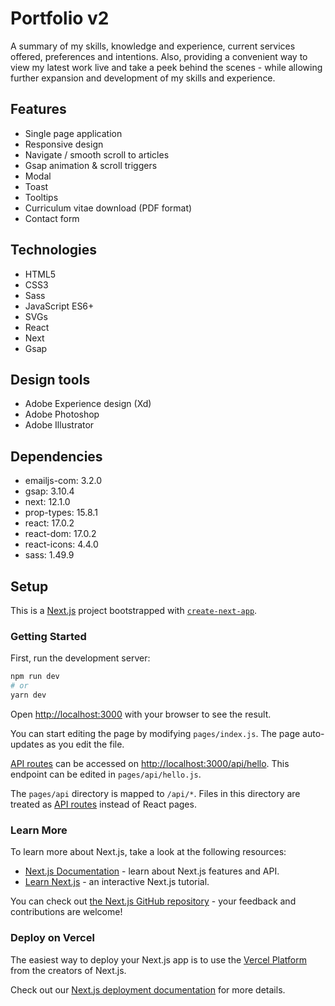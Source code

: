# Portfolio v2

A summary of my skills, knowledge and experience, current services offered, preferences and intentions. Also, providing a convenient way to view my latest work live and take a peek behind the scenes - while allowing further expansion and development of my skills and experience.

## Features

- Single page application
- Responsive design
- Navigate / smooth scroll to articles
- Gsap animation & scroll triggers
- Modal
- Toast
- Tooltips
- Curriculum vitae download (PDF format)
- Contact form

## Technologies

- HTML5
- CSS3
- Sass
- JavaScript ES6+
- SVGs
- React
- Next
- Gsap

## Design tools

- Adobe Experience design (Xd)
- Adobe Photoshop
- Adobe Illustrator

## Dependencies

- emailjs-com: 3.2.0
- gsap: 3.10.4
- next: 12.1.0
- prop-types: 15.8.1
- react: 17.0.2
- react-dom: 17.0.2
- react-icons: 4.4.0
- sass: 1.49.9

## Setup

This is a [Next.js](https://nextjs.org/) project bootstrapped with [`create-next-app`](https://github.com/vercel/next.js/tree/canary/packages/create-next-app).

### Getting Started

First, run the development server:

```bash
npm run dev
# or
yarn dev
```

Open [http://localhost:3000](http://localhost:3000) with your browser to see the result.

You can start editing the page by modifying `pages/index.js`. The page auto-updates as you edit the file.

[API routes](https://nextjs.org/docs/api-routes/introduction) can be accessed on [http://localhost:3000/api/hello](http://localhost:3000/api/hello). This endpoint can be edited in `pages/api/hello.js`.

The `pages/api` directory is mapped to `/api/*`. Files in this directory are treated as [API routes](https://nextjs.org/docs/api-routes/introduction) instead of React pages.

### Learn More

To learn more about Next.js, take a look at the following resources:

- [Next.js Documentation](https://nextjs.org/docs) - learn about Next.js features and API.
- [Learn Next.js](https://nextjs.org/learn) - an interactive Next.js tutorial.

You can check out [the Next.js GitHub repository](https://github.com/vercel/next.js/) - your feedback and contributions are welcome!

### Deploy on Vercel

The easiest way to deploy your Next.js app is to use the [Vercel Platform](https://vercel.com/new?utm_medium=default-template&filter=next.js&utm_source=create-next-app&utm_campaign=create-next-app-readme) from the creators of Next.js.

Check out our [Next.js deployment documentation](https://nextjs.org/docs/deployment) for more details.
